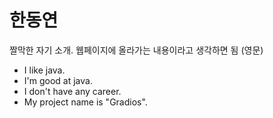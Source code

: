 한동연
======
짤막한 자기 소개. 웹페이지에 올라가는 내용이라고 생각하면 됨 (영문)
* I like java.
* I'm good at java.
* I don't have any career.
* My project name is "Gradios".